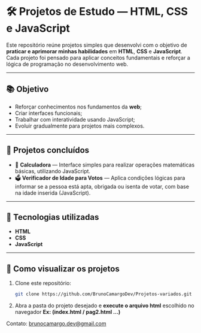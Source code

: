 # 🛠️ Projetos de Estudo — HTML, CSS e JavaScript

Este repositório reúne projetos simples que desenvolvi com o objetivo de **praticar e aprimorar minhas habilidades** em **HTML**, **CSS** e **JavaScript**.  
Cada projeto foi pensado para aplicar conceitos fundamentais e reforçar a lógica de programação no desenvolvimento web.

---

## 📚 Objetivo
- Reforçar conhecimentos nos fundamentos da **web**;
- Criar interfaces funcionais;
- Trabalhar com interatividade usando JavaScript;
- Evoluir gradualmente para projetos mais complexos.

---

## 📂 Projetos concluídos
- 🧮 **Calculadora** — Interface simples para realizar operações matemáticas básicas, utilizando JavaScript.  
- 🗳️ **Verificador de Idade para Votos** — Aplica condições lógicas para informar se a pessoa está apta, obrigada ou isenta de votar, com base na idade inserida (JavaScript).

---

## 🚀 Tecnologias utilizadas
- **HTML**
- **CSS**
- **JavaScript**

---

## 📌 Como visualizar os projetos
1. Clone este repositório:
   ```bash
   git clone https://github.com/BrunoCamargoDev/Projetos-variados.git

2. Abra a pasta do projeto desejado e **execute o arquivo html** escolhido no navegador **Ex: (index.html / pag2.html ...)** 

Contato: brunocamargo.dev@gmail.com
